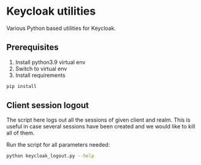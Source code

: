 # Keycloak utilities

Various Python based utilities for Keycloak.

## Prerequisites
1. Install python3.9 virtual env
1. Switch to virtual env 
1. Install requirements
```sh
pip install
```

## Client session logout
The script here logs out all the sessions of given client and realm.  This is useful in case several sessions have been created and we would like to kill all of them.

Run the script for all parameters needed:
```sh
python keycloak_logout.py --help
```
